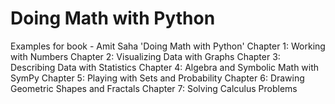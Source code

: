 #  Doing Math with Python
Examples for book - Amit Saha 'Doing Math with Python'
Chapter 1: Working with Numbers
Chapter 2: Visualizing Data with Graphs
Chapter 3: Describing Data with Statistics
Chapter 4: Algebra and Symbolic Math with SymPy
Chapter 5: Playing with Sets and Probability
Chapter 6: Drawing Geometric Shapes and Fractals
Chapter 7: Solving Calculus Problems
